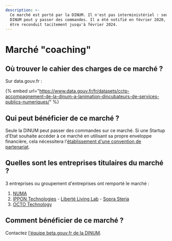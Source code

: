 ```yaml
---
description: >-
  Ce marché est porté par la DINUM. Il n'est pas interministériel : seul la
  DINUM peut y passer des commandes. Il a été notifié en février 2020, et peut
  être reconduit tacitement jusqu'à février 2024.
---
```


# Marché "coaching"

## Où trouver le cahier des charges de ce marché ?

Sur data.gouv.fr :

{% embed url="https://www.data.gouv.fr/fr/datasets/cctp-accompagnement-de-la-dinum-a-lanimation-dincubateurs-de-services-publics-numeriques/" %}

## Qui peut bénéficier de ce marché ?

Seule la DINUM peut passer des commandes sur ce marché. Si une Startup d'Etat souhaite accéder à ce marché en utilisant sa propre enveloppe financière, cela nécessitera l'[établissement d'une convention de partenariat](../etablir-une-convention-avenant/).

## Quelles sont les entreprises titulaires du marché ?

3 entreprises ou groupement d'entreprises ont remporté le marché :

1. [NUMA](https://fr.numa.co)
2. [IPPON Technologies](https://fr.ippon.tech) - [Liberté Living Lab](https://www.liberte.paris) - [Sopra Steria](https://www.soprasteria.com/fr)
3. [OCTO Technology](https://www.octo.com)

## Comment bénéficier de ce marché ?

Contactez [l'équipe beta.gouv.fr de la DINUM](../../../travailler-a-beta-gouv/actions-transverses/equipe-danimation.md).
